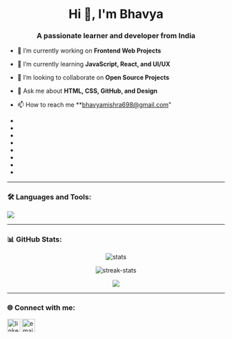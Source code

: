 
<h1 align="center">Hi 👋, I'm Bhavya</h1>
<h3 align="center">A passionate learner and developer from India</h3>

- 🔭 I’m currently working on **Frontend Web Projects**

- 🌱 I’m currently learning **JavaScript, React, and UI/UX**

- 👯 I’m looking to collaborate on **Open Source Projects**

- 💬 Ask me about **HTML, CSS, GitHub, and Design**

- 📫 How to reach me **bhavyamishra698@gmail.com"
-
-
-
-
-
-
-
-

---

### 🛠️ Languages and Tools:

<p align="left">
  <img src="https://skillicons.dev/icons?i=html,css,js,react,github,figma,vscode" />
</p>

---

### 📊 GitHub Stats:

<p align="center">
  <img src="https://github-readme-stats.vercel.app/api?username=bhavya-username&show_icons=true&theme=radical" alt="stats" />
</p>

<p align="center">
  <img src="https://github-readme-streak-stats.herokuapp.com/?user=bhavya-username&theme=radical" alt="streak-stats" />
</p>

<p align="center">
  <img src="https://github-readme-stats.vercel.app/api/top-langs/?username=bhavya-username&layout=compact&theme=radical" />
</p>

---

### 🌐 Connect with me:

<p align="left">
  <a href="https://linkedin.com/in/your-link" target="blank"><img align="center" src="https://cdn-icons-png.flaticon.com/512/174/174857.png" alt="linkedin" height="30" width="30" /></a>
  <a href="mailto:bhavyamishra@example.com"><img align="center" src="https://cdn-icons-png.flaticon.com/512/732/732200.png" alt="email" height="30" width="30" /></a>
</p>
